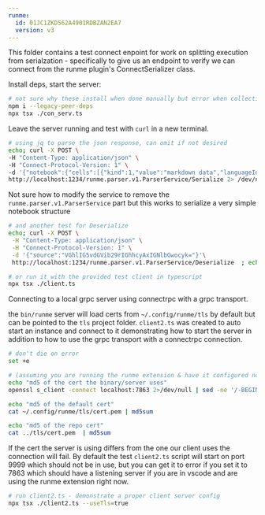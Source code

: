 ```yaml
---
runme:
  id: 01JC1ZKD562A4901RDBZAN2EA7
  version: v3
---
```


This folder contains a test connect enpoint for work on splitting execution from serialzation - specifically to give us an endpoint to verify we can connect from the runme plugin's ConnectSerializer class.

Install deps, start the server:

```sh {"id":"01JC2EZZVAY7STA0RBY917JH61"}
# not sure why these install when done manually but error when collectively installed via package.json, but this flag makes it work here
npm i --legacy-peer-deps
npx tsx ./con_serv.ts

```

Leave the server running and test with `curl` in a new terminal.

```sh {"id":"01JC2FR2CTT9NA6P4P5KWCBRM4"}
# using jq to parse the json response, can omit if not desired
echo; curl -X POST \
-H "Content-Type: application/json" \
-H "Connect-Protocol-Version: 1" \
-d '{"notebook":{"cells":[{"kind":1,"value":"markdown data","languageId":"","metadata":{},"outputs":[]}],"metadata":{},"frontmatter":{"shell":"","cwd":"","skipPrompts":false,"category":"","terminalRows":"","tag":""}}}' \
http://localhost:1234/runme.parser.v1.ParserService/Serialize 2> /dev/null | jq -r ".result" | base64 -d ;echo;echo

```

Not sure how to modify the service to remove the `runme.parser.v1.ParserService` part but this works to serialize a very simple notebook structure

```sh {"id":"01JC2G0R166M5PKMD6T7N5ER9H"}
# and another test for Deserialize
echo; curl -X POST \
 -H "Content-Type: application/json" \
 -H "Connect-Protocol-Version: 1" \
 -d '{"source":"VGhlIG5vdGVib29rIGhhcyAxIGNlbGwocyk="}'\
 http://localhost:1234/runme.parser.v1.ParserService/Deserialize  ; echo;

```

```sh {"id":"01JC2GHY8CRCTH1H5MNJGF9FTH"}
# or run it with the provided test client in typescript
npx tsx ./client.ts
```

Connecting to a local grpc server using connectrpc with a grpc transport.

the `bin/runme` server will load certs from `~/.config/runme/tls` by default but can be pointed to the `tls` project folder. `client2.ts` was created to auto start an instance and connect to it demonstrating how to start the server in addition to how to use the grpc transport with a connectrpc connection.

```sh
# don't die on error
set +e

# (assuming you are running the runme extension & have it configured normally)
echo "md5 of the cert the binary/server uses"
openssl s_client -connect localhost:7863 2>/dev/null | sed -ne '/-BEGIN CERTIFICATE-/,/-END CERTIFICATE-/p' | md5sum

echo "md5 of the default cert"
cat ~/.config/runme/tls/cert.pem | md5sum

echo "md5 of the repo cert"
cat ../tls/cert.pem  | md5sum

```

If the cert the server is using differs from the one our client uses the connection will fail. By default the test `client2.ts` script will start on port 9999 which should not be in use, but you can get it to error if you set it to 7863 which should have a listening server if you are in vscode and are using the runme extension right now.

```sh
# run client2.ts - demonstrate a proper client server config
npx tsx ./client2.ts --useTls=true
```
